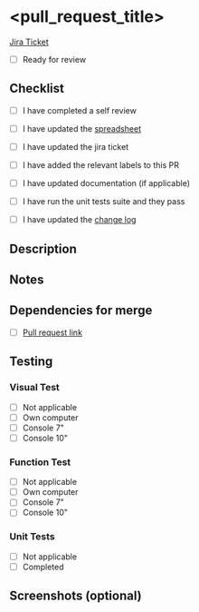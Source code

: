 # <pull_request_title>

[Jira Ticket](<link_to_jira_ticket>)
- [ ] Ready for review

## Checklist
- [ ] I have completed a self review
- [ ] I have updated the [spreadsheet](https://docs.google.com/spreadsheets/d/1277nPOKtBFOk_kCo870_zA460-qlw_kGnYlLPwtnadE/edit#gid=0)
- [ ] I have updated the jira ticket
- [ ] I have added the relevant labels to this PR
- [ ] I have updated documentation (if applicable)
- [ ] I have run the unit tests suite and they pass
- [ ] I have updated the [change log](https://docs.google.com/document/d/1t3s6lQuUcug1Fj8E_i2gBJNvXN0-funwBArG2hsia6k/edit)


## Description

## Notes

## Dependencies for merge
- [ ] [Pull request link]()

## Testing

### Visual Test
- [ ] Not applicable
- [ ] Own computer
- [ ] Console 7"
- [ ] Console 10"

### Function Test
- [ ] Not applicable
- [ ] Own computer
- [ ] Console 7"
- [ ] Console 10"

### Unit Tests
- [ ] Not applicable
- [ ] Completed

## Screenshots (optional)